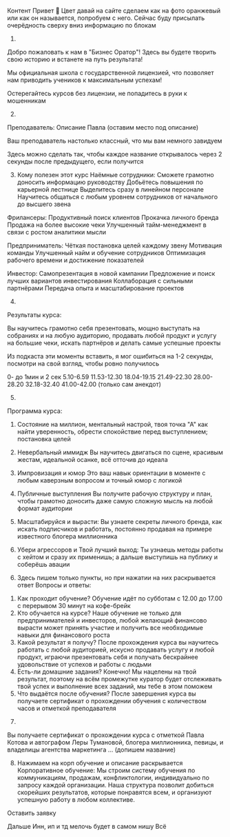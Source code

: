 Контент
Привет 👋
Цвет давай на сайте сделаем как на фото оранжевый или как он называется, попробуем с него. Сейчас буду присылать очерёдность сверху вниз информацию по блокам

1.
Добро пожаловать к нам в "Бизнес Оратор"! Здесь вы будете творить свою историю и встанете на путь результата!

Мы официальная школа с государственной лицензией, что позволяет нам приводить учеников к максимальным успехам!

Остерегайтесь курсов без лицензии, не попадитесь в руки к мошенникам

2.
Преподаватель:
Описание Павла (оставим место под описание)

Ваш преподаватель настолько классный, что мы вам немного завидуем

Здесь можно сделать так, чтобы каждое название открывалось через 2 секунды после предыдущего, если получится

3. Кому полезен этот курс
Наёмные сотрудники:
Сможете грамотно доносить информацию руководству 
Добьётесь повышения по карьерной лестнице
Выделитесь сразу в линейном персонале
Научитесь общаться с любым уровнем сотрудников от начального до высшего звена

Фрилансеры:
Продуктивный поиск клиентов
Прокачка личного бренда
Продажа на более высокие чеки
Улучшенный тайм-менеджмент в связи с  ростом аналитики мысли

Предприниматель:
Чёткая постановка целей каждому звену
Мотивация команды
Улучшенный найм и обучение сотрудников 
Оптимизация рабочего времени и достижение показателей

Инвестор:
Самопрезентация в новой кампании
Предложение и поиск лучших вариантов инвестирования 
Коллаборация с сильными партнёрами 
Передача опыта и масштабирование проектов

4.
Результаты курса:

Вы научитесь грамотно себя презентовать, мощно выступать на собраниях и на любую аудиторию, продавать любой продукт и услугу на большие чеки, искать партнёров и делать самые успешные проекты

Из подкаста эти моменты вставить, я мог ошибиться на 1-2 секунды, посмотри на свой взгляд, чтобы ровно получилось

0- до 1мин и 2 сек
5.10-6.59
11.53-12.30
18.04-19.15
21.49-22.30
28.00-28.20
32.18-32.40
41.00-42.00 (только сам анекдот)

5. 
Программа курса:
1) Состояние на миллион, ментальный настрой, твоя точка "А"
как найти уверенность, обрести спокойствие перед выступлением; постановка целей 

2) Невербальный иммидж
Вы научитесь двигаться по сцене, красивым жестам, идеальной осанке, всё отточив до идеала

3) Импровизация и юмор
Это ваш навык ориентации в моменте с любым каверзным вопросом и точный юмор с логикой

4) Публичные выступления 
Вы получите рабочую структуру и план, чтобы грамотно доносить даже самую сложную мысль на любой формат аудитории

5) Масштабируйся и вырасти:
Вы узнаете секреты личного бренда, как искать подписчиков и работать, постоянно продавая на примере известного блогера миллионника

6) Убери агрессоров и
Твой лучший выход:
Ты узнаешь методы работы с хейтом и сразу их применишь; а дальше выступишь на публику и соберёшь авации

6. Здесь пишем только пункты, но при нажатии на них раскрывается ответ
Вопросы и ответы:

1) Как проходит обучение?
Обучение идёт по субботам с 12.00 до 17.00 с перерывом 30 минут на кофе-брейк
2) Кто обучается на курсе?
Наше обучение не только для предпринимателей и инвесторов, любой желающий финансово вырасти может принять участие и получить все необходимые навыки для финансового роста
3) Какой результат я получу?
После прохождения курса вы научитесь работать с любой аудиторией, искусно продавать услугу и любой продукт, играючи презентовать себя и получать бескрайнее удовольствие от успехов и работы с людьми
4) Есть-ли домашние задания?
Конечно! Мы нацелены на твой результат, поэтому на всём промежутке куратор будет отслеживать твой успех и выполнение всех заданий, мы тебе в этом поможем
5) Что выдаётся после обучения?
После завершения курса вы получаете сертификат о прохождении обучения с количеством часов и отметкой преподавателя

7.
Вы получаете сертификат о прохождении курса с отметкой Павла Котова и автографом Леры Тумановой, блогера миллионника, певицы, и владелицы агентства маркетинга ... (допишем название)

8. Нажимаем на корп обучение и описание раскрывается 
Корпоративное обучение: 
Мы строим систему обучения по коммуникациям, продажам, конфликтологии, индивидуально по запросу каждой организации. Наша структура позволит добиться скорейших результатов, которые понравятся всем, и организуют успешную работу в любом коллективе.

Оставить заявку

Дальше Инн, ип и тд мелочь будет в самом нишу 
Всё